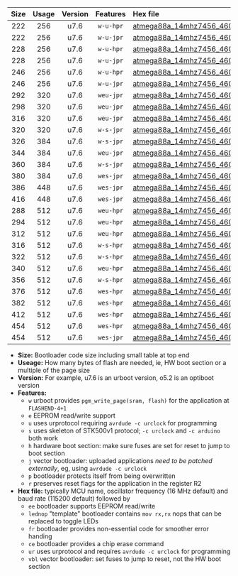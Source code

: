 |Size|Usage|Version|Features|Hex file|
|:-:|:-:|:-:|:-:|:--|
|222|256|u7.6|`w-u-hpr`|[atmega88a_14mhz7456_460800bps_ur.hex](https://raw.githubusercontent.com/stefanrueger/urboot/main//atmega88a_14mhz7456_460800bps_ur.hex)|
|222|256|u7.6|`w-u-jpr`|[atmega88a_14mhz7456_460800bps_ur_vbl.hex](https://raw.githubusercontent.com/stefanrueger/urboot/main//atmega88a_14mhz7456_460800bps_ur_vbl.hex)|
|228|256|u7.6|`w-u-hpr`|[atmega88a_14mhz7456_460800bps_lednop_ur.hex](https://raw.githubusercontent.com/stefanrueger/urboot/main//atmega88a_14mhz7456_460800bps_lednop_ur.hex)|
|228|256|u7.6|`w-u-jpr`|[atmega88a_14mhz7456_460800bps_lednop_ur_vbl.hex](https://raw.githubusercontent.com/stefanrueger/urboot/main//atmega88a_14mhz7456_460800bps_lednop_ur_vbl.hex)|
|246|256|u7.6|`w-u-hpr`|[atmega88a_14mhz7456_460800bps_lednop_fr_ur.hex](https://raw.githubusercontent.com/stefanrueger/urboot/main//atmega88a_14mhz7456_460800bps_lednop_fr_ur.hex)|
|246|256|u7.6|`w-u-jpr`|[atmega88a_14mhz7456_460800bps_lednop_fr_ur_vbl.hex](https://raw.githubusercontent.com/stefanrueger/urboot/main//atmega88a_14mhz7456_460800bps_lednop_fr_ur_vbl.hex)|
|292|320|u7.6|`weu-jpr`|[atmega88a_14mhz7456_460800bps_ee_ur_vbl.hex](https://raw.githubusercontent.com/stefanrueger/urboot/main//atmega88a_14mhz7456_460800bps_ee_ur_vbl.hex)|
|298|320|u7.6|`weu-jpr`|[atmega88a_14mhz7456_460800bps_ee_lednop_ur_vbl.hex](https://raw.githubusercontent.com/stefanrueger/urboot/main//atmega88a_14mhz7456_460800bps_ee_lednop_ur_vbl.hex)|
|316|320|u7.6|`weu-jpr`|[atmega88a_14mhz7456_460800bps_ee_lednop_fr_ur_vbl.hex](https://raw.githubusercontent.com/stefanrueger/urboot/main//atmega88a_14mhz7456_460800bps_ee_lednop_fr_ur_vbl.hex)|
|320|320|u7.6|`w-s-jpr`|[atmega88a_14mhz7456_460800bps_vbl.hex](https://raw.githubusercontent.com/stefanrueger/urboot/main//atmega88a_14mhz7456_460800bps_vbl.hex)|
|326|384|u7.6|`w-s-jpr`|[atmega88a_14mhz7456_460800bps_lednop_vbl.hex](https://raw.githubusercontent.com/stefanrueger/urboot/main//atmega88a_14mhz7456_460800bps_lednop_vbl.hex)|
|344|384|u7.6|`weu-jpr`|[atmega88a_14mhz7456_460800bps_ee_lednop_fr_ce_ur_vbl.hex](https://raw.githubusercontent.com/stefanrueger/urboot/main//atmega88a_14mhz7456_460800bps_ee_lednop_fr_ce_ur_vbl.hex)|
|360|384|u7.6|`w-s-jpr`|[atmega88a_14mhz7456_460800bps_lednop_fr_vbl.hex](https://raw.githubusercontent.com/stefanrueger/urboot/main//atmega88a_14mhz7456_460800bps_lednop_fr_vbl.hex)|
|380|384|u7.6|`wes-jpr`|[atmega88a_14mhz7456_460800bps_ee_vbl.hex](https://raw.githubusercontent.com/stefanrueger/urboot/main//atmega88a_14mhz7456_460800bps_ee_vbl.hex)|
|386|448|u7.6|`wes-jpr`|[atmega88a_14mhz7456_460800bps_ee_lednop_vbl.hex](https://raw.githubusercontent.com/stefanrueger/urboot/main//atmega88a_14mhz7456_460800bps_ee_lednop_vbl.hex)|
|416|448|u7.6|`wes-jpr`|[atmega88a_14mhz7456_460800bps_ee_lednop_fr_vbl.hex](https://raw.githubusercontent.com/stefanrueger/urboot/main//atmega88a_14mhz7456_460800bps_ee_lednop_fr_vbl.hex)|
|288|512|u7.6|`weu-hpr`|[atmega88a_14mhz7456_460800bps_ee_ur.hex](https://raw.githubusercontent.com/stefanrueger/urboot/main//atmega88a_14mhz7456_460800bps_ee_ur.hex)|
|294|512|u7.6|`weu-hpr`|[atmega88a_14mhz7456_460800bps_ee_lednop_ur.hex](https://raw.githubusercontent.com/stefanrueger/urboot/main//atmega88a_14mhz7456_460800bps_ee_lednop_ur.hex)|
|312|512|u7.6|`weu-hpr`|[atmega88a_14mhz7456_460800bps_ee_lednop_fr_ur.hex](https://raw.githubusercontent.com/stefanrueger/urboot/main//atmega88a_14mhz7456_460800bps_ee_lednop_fr_ur.hex)|
|316|512|u7.6|`w-s-hpr`|[atmega88a_14mhz7456_460800bps.hex](https://raw.githubusercontent.com/stefanrueger/urboot/main//atmega88a_14mhz7456_460800bps.hex)|
|322|512|u7.6|`w-s-hpr`|[atmega88a_14mhz7456_460800bps_lednop.hex](https://raw.githubusercontent.com/stefanrueger/urboot/main//atmega88a_14mhz7456_460800bps_lednop.hex)|
|340|512|u7.6|`weu-hpr`|[atmega88a_14mhz7456_460800bps_ee_lednop_fr_ce_ur.hex](https://raw.githubusercontent.com/stefanrueger/urboot/main//atmega88a_14mhz7456_460800bps_ee_lednop_fr_ce_ur.hex)|
|356|512|u7.6|`w-s-hpr`|[atmega88a_14mhz7456_460800bps_lednop_fr.hex](https://raw.githubusercontent.com/stefanrueger/urboot/main//atmega88a_14mhz7456_460800bps_lednop_fr.hex)|
|376|512|u7.6|`wes-hpr`|[atmega88a_14mhz7456_460800bps_ee.hex](https://raw.githubusercontent.com/stefanrueger/urboot/main//atmega88a_14mhz7456_460800bps_ee.hex)|
|382|512|u7.6|`wes-hpr`|[atmega88a_14mhz7456_460800bps_ee_lednop.hex](https://raw.githubusercontent.com/stefanrueger/urboot/main//atmega88a_14mhz7456_460800bps_ee_lednop.hex)|
|412|512|u7.6|`wes-hpr`|[atmega88a_14mhz7456_460800bps_ee_lednop_fr.hex](https://raw.githubusercontent.com/stefanrueger/urboot/main//atmega88a_14mhz7456_460800bps_ee_lednop_fr.hex)|
|454|512|u7.6|`wes-hpr`|[atmega88a_14mhz7456_460800bps_ee_lednop_fr_ce.hex](https://raw.githubusercontent.com/stefanrueger/urboot/main//atmega88a_14mhz7456_460800bps_ee_lednop_fr_ce.hex)|
|454|512|u7.6|`wes-jpr`|[atmega88a_14mhz7456_460800bps_ee_lednop_fr_ce_vbl.hex](https://raw.githubusercontent.com/stefanrueger/urboot/main//atmega88a_14mhz7456_460800bps_ee_lednop_fr_ce_vbl.hex)|

- **Size:** Bootloader code size including small table at top end
- **Useage:** How many bytes of flash are needed, ie, HW boot section or a multiple of the page size
- **Version:** For example, u7.6 is an urboot version, o5.2 is an optiboot version
- **Features:**
  + `w` urboot provides `pgm_write_page(sram, flash)` for the application at `FLASHEND-4+1`
  + `e` EEPROM read/write support
  + `u` uses urprotocol requiring `avrdude -c urclock` for programming
  + `s` uses skeleton of STK500v1 protocol; `-c urclock` and `-c arduino` both work
  + `h` hardware boot section: make sure fuses are set for reset to jump to boot section
  + `j` vector bootloader: uploaded applications *need to be patched externally*, eg, using `avrdude -c urclock`
  + `p` bootloader protects itself from being overwritten
  + `r` preserves reset flags for the application in the register R2
- **Hex file:** typically MCU name, oscillator frequency (16 MHz default) and baud rate (115200 default) followed by
  + `ee` bootloader supports EEPROM read/write
  + `lednop` "template" bootloader contains `mov rx,rx` nops that can be replaced to toggle LEDs
  + `fr` bootloader provides non-essential code for smoother error handing
  + `ce` bootloader provides a chip erase command
  + `ur` uses urprotocol and requires `avrdude -c urclock` for programming
  + `vbl` vector bootloader: set fuses to jump to reset, not the HW boot section
